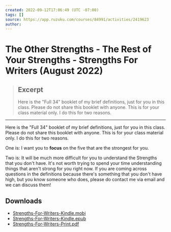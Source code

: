 ```yaml
---
created: 2022-09-12T17:06:49 (UTC -07:00)
tags: []
source: https://app.ruzuku.com/courses/84991/activities/2419623
author: 
---
```


# The Other Strengths - The Rest of Your Strengths - Strengths For Writers (August 2022)

> ## Excerpt
> Here is the "Full 34" booklet of my brief definitions, just for you in this class. Please do not share this booklet with anyone. This is for your class material only. I do this for two reasons.

---
Here is the "Full 34" booklet of my brief definitions, just for you in this class. Please do not share this booklet with anyone. This is for your class material only. I do this for two reasons.

One is: I want you to **focus** on the five that are the strongest for you.

Two is: It will be much more difficult for you to understand the Strengths that you don't have. It's not worth trying to spend your time understanding things that aren't strong for you right now. If you are coming across questions in the definitions because there's something that you don't have high, but you know someone who does, please do contact me via email and we can discuss them!

## Downloads

-   [Strengths-For-Writers-Kindle.mobi](https://s3.wasabisys.com/ruzukuprod.ruzukuassets.com/ruzuku/v1-u-copy/4bc24827-e220-404d-8c1b-2e05349af5bc-orWritersKindle.mobi?response-content-disposition=attachment%3B%20filename%3D%22Strengths%20For%20Writers%20Kindle.mobi%22 "Strengths-For-Writers-Kindle.mobi")
-   [Strengths-For-Writers-Kindle.epub](https://s3.wasabisys.com/ruzukuprod.ruzukuassets.com/ruzuku/v1-u-copy/20cbcf2c-556d-4059-af71-9140e1f166c7-orWritersKindle.epub?response-content-disposition=attachment%3B%20filename%3D%22Strengths%20For%20Writers%20Kindle.epub%22 "Strengths-For-Writers-Kindle.epub")
-   [Strengths-For-Writers-Print.pdf](https://s3.wasabisys.com/ruzukuprod.ruzukuassets.com/ruzuku/v1-u-copy/2731a0ea-f90c-4ff4-bd26-4529a6b8e2c4-sForWritersPrint.pdf?response-content-disposition=attachment%3B%20filename%3D%22Strengths%20For%20Writers%20Print.pdf%22 "Strengths-For-Writers-Print.pdf")
